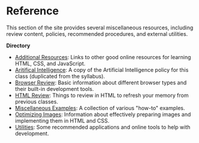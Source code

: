 # Reference

This section of the site provides several miscellaneous resources, including review content, policies, recommended procedures, and external utilities.

**Directory**

- [Additional Resources](../additional-resources): Links to other good online resources for learning HTML, CSS, and JavaScript.
- [Aritifical Intelligence](../ai): A copy of the Artificial Intelligence policy for this class (duplicated from the syllabus).
- [Browser Review](../browser-review): Basic information about different browser types and their built-in development tools.
- [HTML Review](../html-review): Things to review in HTML to refresh your memory from previous classes.
- [Miscellaneous Examples](../misc-examples): A collection of various "how-to" examples.
- [Optimizing Images](../optimizing-images): Information about effectively preparing images and implementing them in HTML and CSS.
- [Utilities](../utilities): Some recommended applications and online tools to help with development.
